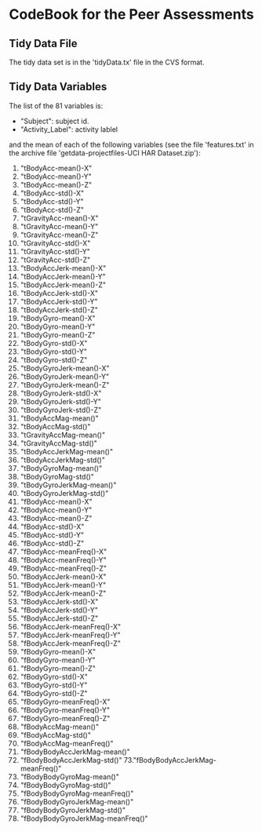 # CodeBook for the Peer Assessments

## Tidy Data File
The tidy data set is in the 'tidyData.tx' file in the CVS format.

## Tidy Data Variables
The list of the 81 variables is:
- "Subject": subject id.
- "Activity_Label": activity lablel

and the mean of each of the following variables (see the file 'features.txt' in the archive file 'getdata-projectfiles-UCI HAR Dataset.zip'):

1. "tBodyAcc-mean()-X"
2. "tBodyAcc-mean()-Y"
3. "tBodyAcc-mean()-Z"
4. "tBodyAcc-std()-X"
5. "tBodyAcc-std()-Y"
6. "tBodyAcc-std()-Z"
7. "tGravityAcc-mean()-X"
8. "tGravityAcc-mean()-Y"
9. "tGravityAcc-mean()-Z"
10. "tGravityAcc-std()-X"
11. "tGravityAcc-std()-Y"
12. "tGravityAcc-std()-Z"
13. "tBodyAccJerk-mean()-X"
14. "tBodyAccJerk-mean()-Y"
15. "tBodyAccJerk-mean()-Z"
16. "tBodyAccJerk-std()-X"
17. "tBodyAccJerk-std()-Y"
18. "tBodyAccJerk-std()-Z"
19. "tBodyGyro-mean()-X"
20. "tBodyGyro-mean()-Y"
21. "tBodyGyro-mean()-Z"
22. "tBodyGyro-std()-X"
23. "tBodyGyro-std()-Y"
24. "tBodyGyro-std()-Z"
25. "tBodyGyroJerk-mean()-X"
26. "tBodyGyroJerk-mean()-Y"
27. "tBodyGyroJerk-mean()-Z"
28. "tBodyGyroJerk-std()-X"
29. "tBodyGyroJerk-std()-Y"
30. "tBodyGyroJerk-std()-Z"
31. "tBodyAccMag-mean()"
32. "tBodyAccMag-std()"
33. "tGravityAccMag-mean()"
34. "tGravityAccMag-std()"
35. "tBodyAccJerkMag-mean()"
36. "tBodyAccJerkMag-std()"
37. "tBodyGyroMag-mean()"
38. "tBodyGyroMag-std()"
39. "tBodyGyroJerkMag-mean()"
40. "tBodyGyroJerkMag-std()"
41. "fBodyAcc-mean()-X"
42. "fBodyAcc-mean()-Y"
43. "fBodyAcc-mean()-Z"
44. "fBodyAcc-std()-X"
45. "fBodyAcc-std()-Y"
46. "fBodyAcc-std()-Z"
47. "fBodyAcc-meanFreq()-X"
48. "fBodyAcc-meanFreq()-Y"
49. "fBodyAcc-meanFreq()-Z"
50. "fBodyAccJerk-mean()-X"
51. "fBodyAccJerk-mean()-Y"
52. "fBodyAccJerk-mean()-Z"
53. "fBodyAccJerk-std()-X"
54. "fBodyAccJerk-std()-Y"
55. "fBodyAccJerk-std()-Z"
56. "fBodyAccJerk-meanFreq()-X"
57. "fBodyAccJerk-meanFreq()-Y"
58. "fBodyAccJerk-meanFreq()-Z"
59. "fBodyGyro-mean()-X"
60. "fBodyGyro-mean()-Y"
61. "fBodyGyro-mean()-Z"
62. "fBodyGyro-std()-X"
63. "fBodyGyro-std()-Y"
64. "fBodyGyro-std()-Z"
65. "fBodyGyro-meanFreq()-X"
66. "fBodyGyro-meanFreq()-Y"
67. "fBodyGyro-meanFreq()-Z"
68. "fBodyAccMag-mean()"
69. "fBodyAccMag-std()"
70. "fBodyAccMag-meanFreq()"
71. "fBodyBodyAccJerkMag-mean()"
72. "fBodyBodyAccJerkMag-std()"
73."fBodyBodyAccJerkMag-meanFreq()"
74. "fBodyBodyGyroMag-mean()"
75. "fBodyBodyGyroMag-std()"
76. "fBodyBodyGyroMag-meanFreq()"
77. "fBodyBodyGyroJerkMag-mean()"
78. "fBodyBodyGyroJerkMag-std()"
79. "fBodyBodyGyroJerkMag-meanFreq()"
